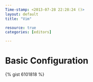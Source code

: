 ```yaml
---
Time-stamp: <2013-07-28 22:28:24 ()>
layout: default
title: "Vim"

resource: true
categories: [editors]

---
```


# Basic Configuration

{% gist 6101818 %}
